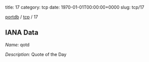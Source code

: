 title: 17
category: tcp
date: 1970-01-01T00:00:00+0000
slug: tcp/17

[portdb](/) / [tcp](/category/tcp.html) / 17


## IANA Data

_Name:_ qotd

_Description:_ Quote of the Day

